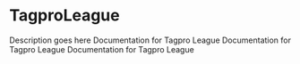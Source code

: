 # TagproLeague
Description goes here
Documentation for Tagpro League
Documentation for Tagpro League
Documentation for Tagpro League
